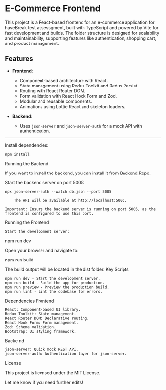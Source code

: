 # E-Commerce Frontend

This project is a React-based frontend for an e-commerce application for haveBreak test assessgment, built with TypeScript and powered by Vite for fast development and builds. The folder structure is designed for scalability and maintainability, supporting features like authentication, shopping cart, and product management.

## Features

- **Frontend**:

  - Component-based architecture with React.
  - State management using Redux Toolkit and Redux Persist.
  - Routing with React Router DOM.
  - Form validation with React Hook Form and Zod.
  - Modular and reusable components.
  - Animations using Lottie React and skeleton loaders.

- **Backend**:
  - Uses `json-server` and `json-server-auth` for a mock API with authentication.

---

Install dependencies:

    npm install

Running the Backend

If you want to install the backend, you can install it from [Backend Repo](https://github.com/Abdullatif-K123/havebreak-backend).

Start the backend server on port 5005:

    npx json-server-auth --watch db.json --port 5005

        The API will be available at http://localhost:5005.

    Important: Ensure the backend server is running on port 5005, as the frontend is configured to use this port.

Running the Frontend

    Start the development server:

npm run dev

Open your browser and navigate to:

npm run build

The build output will be located in the dist folder.
Key Scripts

    npm run dev - Start the development server.
    npm run build - Build the app for production.
    npm run preview - Preview the production build.
    npm run lint - Lint the codebase for errors.

Dependencies
Frontend

    React: Component-based UI library.
    Redux Toolkit: State management.
    React Router DOM: Declarative routing.
    React Hook Form: Form management.
    Zod: Schema validation.
    Bootstrap: UI styling framework.

Backe
nd

    json-server: Quick mock REST API.
    json-server-auth: Authentication layer for json-server.

License

This project is licensed under the MIT License.

Let me know if you need further edits!
